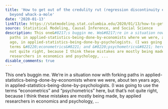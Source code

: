 ```yaml
---
title: 'How to get out of the credulity rut (regression discontinuity edition):  Getting
  beyond whack-a-mole'
date: '2020-01-13'
linkTitle: https://statmodeling.stat.columbia.edu/2020/01/13/how-to-get-out-of-the-credulity-rut-regression-discontinuity-edition-getting-beyond-whack-a-mole/
source: Statistical Modeling, Causal Inference, and Social Science
description: This one&#8217;s buggin me. We&#8217;re in a situation now with forking
  paths in applied-statistics-being-done-by-economists where we were, about ten years
  ago, in applied-statistics-being-done-by-psychologists. (I was going to use the
  terms &#8220;econometrics&#8221; and &#8220;psychometrics&#8221; here, but that&#8217;s
  not quite right, because I think these mistakes are mostly being made, by applied
  researchers in economics and psychology, ...
disable_comments: true
---
```

This one&#8217;s buggin me. We&#8217;re in a situation now with forking paths in applied-statistics-being-done-by-economists where we were, about ten years ago, in applied-statistics-being-done-by-psychologists. (I was going to use the terms &#8220;econometrics&#8221; and &#8220;psychometrics&#8221; here, but that&#8217;s not quite right, because I think these mistakes are mostly being made, by applied researchers in economics and psychology, ...